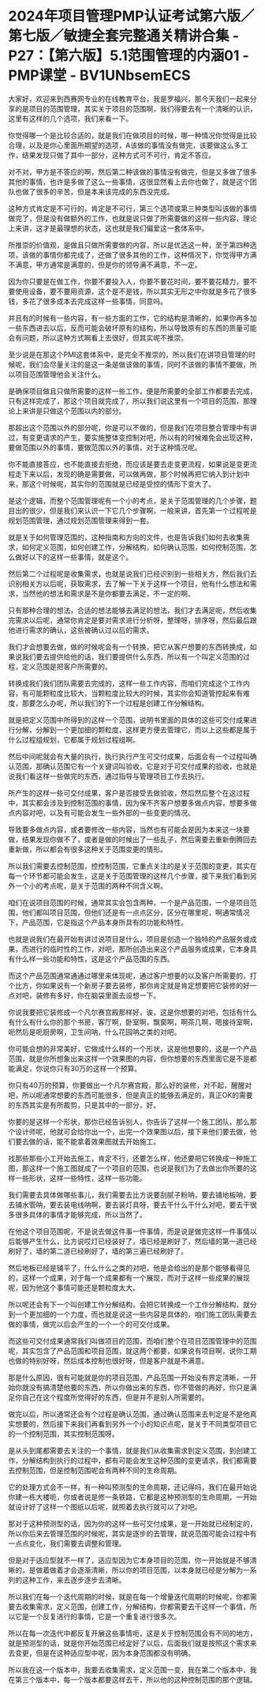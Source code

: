 # 2024年项目管理PMP认证考试第六版／第七版／敏捷全套完整通关精讲合集 - P27：【第六版】5.1范围管理的内涵01 - PMP课堂 - BV1UNbsemECS

大家好，欢迎来到西赛网专业的在线教育平台，我是罗福兴，那今天我们一起来分享的是项目的范围管理，其实关于项目的范围啊，我们得要去有一个清晰的认识，这里有这样的几个选项，我们来看一下。

你觉得哪一个是比较合适的，就是我们在做项目的时候，哪一种情况你觉得是比较合理，以及是你心里面所期望的选项，A该做的事情没有做完，该要做这么多工作，结果发现只做了其中一部分，这种方式可不可行，肯定不答应。

对不对，甲方是不答应的啊，然后第二种该做的事情没有做完，但是又多做了很多其他的事情，也许是多做了这么一些事情，这很显然看上去你也做了，就是这个团队也做了很多的辛苦，但是本来该完成的东西没完成。

这种方式肯定是不可行的，肯定是不可行，第三个选项或第三种类型叫该做的事情做完了，但是没有做额外的工作，也就是说只做了所需要做的这样一些内容，理论上来讲，这才是最理想的状态，这也就是我们偏爱这一套体系中。

所推崇的价值观，是做且只做所需要做的内容，所以是优选这一种，至于第四种选项，该做的事情你都完成了，还做了很多其他的工作，这种情况下，你觉得甲方满不满意，甲方通常是满意的，但是你的领导满不满意，不一定。

因为你只要是在做工作，你要不要投入人，你要不要花时间，要不要花精力，要不要使用设备，要不要用资源，这个是不是钱，所以其实无形之中你就是多花了很多钱，多花了很多成本去完成这样一些事情，同意吗。

并且有的时候有一些内容，有一些方面的工作，它的结构是清晰的，如果你再多加一些东西进去以后，反而可能会破坏原有的结构，所以导致原有的东西的质量可能会有问题，所以这种方式啊看上去很好，但其实呢不推崇。

至少说是在那这个PMI这套体系中，是完全不推崇的，所以我们在讲项目管理的时候呢，我们会尽量关注的是这一条是做该做的事情，同时不该做的事情不要做，所以项目范围管理他会关注什么。

是确保项目做且只做所需要的这样一些工作，便是所需要的全部工作都要去完成，只有这样完成了，那这个项目就完成了，所以我们说这里有一个项目的范围，那理论上来讲是只做这个范围以内的部分。

那超出这个范围以外的部分呢，你是可以不做的，但是我们在项目整合管理中有讲过，有变更请求的产生，要实施整体变控制对吧，所以有的时候难免会出现这种，要做范围以外的事情，要做范围以外的事情，对于这种情况呢。

你不能直接答应，也不能直接去拒绝，而应该是要去走变更流程，如果说是变更流程走下来以后，发现的确是需要做，可以做再做，那个时候再把它纳入到计划中来，那这个时候呢，其实你的范围就是已经是受控的情形下变大了。

是这个逻辑，而整个范围管理呢有一个小的考点，是关于范围管理的几个步骤，题目出的很少，但是我们来认识一下它几个步骤啊，一般来讲，首先第一个过程呢是规划范围管理，通过规划范围管理来得到一套。

就是关于如何管理范围的，这种指南和方向的文件，也是告诉我们如何去收集需求，如何定义范围，如何创建工作，分解结构，如何确认范围，如何控制范围，怎么做好以下的这样一些事情，就是这个。

然后第二个过程呢是收集需求，也就是说我们已经识别到一些相关方，然后我们去识别相关方以后呢，获取需求，去了解一下关于这样一个项目，他有什么想法和需求，当然他的想法和需求是不是你都要去满足，不一定的啊。

只有那种合理的想法，合适的想法能够去满足的想法，我们才去满足呃，然后收集完需求以后呢，通常你肯定是要对需求进行分析呀，整理呀，排序呀，然后最后跟他进行需求的确认，这些被确认过以后的需求。

我们才会想要去做，做的时候呢会有一个转换，把它从客户想要的东西转换成，如果说我们要去提供给他的话，我们要提供什么东西，所以有一个叫定义范围的过程，定义范围是把客户所需要的。

转换成我们我们团队需要去完成的，这样一些工作内容，而咱们完成这个工作内容，有可能颗粒度比较大，当颗粒度比较大的时候，其实你会知道管控起来有难度，那要怎么办呢，所以我们的下一个过程是创建工作分解结构。

就是把定义范围中所得到的这样一个范围，说明书里面的具体的这些可交付成果进行分解，分解到一个更加细的颗粒度，这样更方便去管理它，而以上这些都是属于什么过程组规划，它都属于规划过程组啊。

然后中间呢就会有大量的执行，执行执行产生可交付成果，后面会有一个过程叫确认范围，那确认范围它有一个关键词叫验收，它是对于可交付成果的验收，也就是说我们看这样一些做完的东西，通过指导与管理项目工作去执行。

所产生的这样一些可交付成果，客户是否接受去做验收，然后然后整个在这过程中，其实都会涉及到控制范围的事情，因为保不齐客户想要多做点内容，想要多做点内容对吧，以及有可能会发生一些外部的一些变更的情况。

导致要多做点内容，或者要修改一些内容，当然也有可能会是因为本来这一块要做，结果发现你做不了，或者是做的时候出了一些乱子，然后需要去重新倒腾回去重新做，所以都会有很多这种关于范围变更的情形。

所以我们需要去控制范围，控控制范围，它重点关注的是关于范围的变更，其实在每一个环节都可能会发生，这是关于范围管理的这样几个步骤，接下来我们看到另外一个小的考点呢，是关于范围的两种不同含义啊。

咱们在说项目范围的时候，通常其实会包含两种，一个是产品范围，一个是项目范围，他们都叫项目范围，但他们还是有一点点区分，区分在哪里呢，啊通常情况下，产品范围，它是指这个产品本身所具有的功能和特性。

也就是说我们在最开始有讲过说项目是什么，项目是创造一个独特的产品服务或成果，而进行的临时性的工作，对吧，那所创造出来这个产品服务或成果，它本身具有什么样一些功能和特性，这是这个产品范围的东西。

而这个产品范围通常通通过哪里来体现呢，通过客户想要的以及客户所需要的，打个比方，你如果说有一个新房子要去装修，那你肯定就是肯定想要把它装修的好一点对吧，装修有多好，你在脑袋里面去设想一下。

你说我要把它装修成一个凡尔赛宫殿那样好，诶，这是你想要的对吧，包括有什么有什么有什么你的那个书房，客厅啊，卧室啊，飘窗啊，啊茶几啊，嗯接待室啊，呃然后是呃厨房啊，卫生间呐，什么花园呐之类的对吧。

你可能会想的非常美好，它做成什么样的一个形状，这是他想要的，这是一个产品范围，就是你所想象出来这样一个效果图的内容，但你想要的东西里面它是不是都能满足，你说你只有30万的这样一个预算。

你只有40万的预算，你要做出一个凡尔赛宫殿，那么好的装修，对不起，醒醒对吧，所以呢通常想要的东西可能很多，但是真正的能够去满足的，真正OK的需要的东西其实是有所裁剪，只是其中的一部分，好。

你要的是这样一个形状，那你已经告诉别人，你告诉了这样一个施工团队，那么那个设计师呢，他就可会给你出一个，出完一个效果图以后，接下来他们要去做，他们要去做的话，能不能拿着效果图就去开始施工。

找那些那些小工开始去施工，肯定不行，还要怎么样，他还要把它转换成一种施工图，那这样一个施工图就成了一个项目的范围，也说是我们为了去做出你所要的这样一些形状，这样一些特性，这样一些功能。

我们需要去具体做哪些事儿，我们需要去比方说要刮腻子粉呐，要去铺地板呐，要去铺水管呐，要去装电线呐啊，要去装灯具呀，要去干什么干什么对吧，要去干很多很多具体的事情才能够完成，所以当然了。

在他这个项目范围呢，不是说去做这件事一件事情，而是说是做完这样一件事情以后能够产生什么，比方说哎灯已经装好了，墙已经是刷好了，然后墙的第一道已经刷好了，墙的第二道已经刷好了，墙的第三遍已经刷好了。

然后地板已经是铺平了，什么什么之类的对吧，他是会给出的是那个能够看得见的，这样一个成果，对于每一个成果都有一个展现，而对于这样一些成果的展现呢，因为他这个事情可能还是颗粒度太大。

所以呢还会有下一个叫创建工作分解结构，会把它转换成一个工作分解结构，就分到一个更加细的一个力度，而也就是说这一些内容是具体的，咱们施工团队需要去做的事情，做完以后会产生的一个一个的可交付成果。

而这些可交付成果通常我们叫做项目的范围，而咱们整个在项目范围管理中的范围呢，其实包含了产品范围和项目范围，就这两个都要，如果说有项目啊，说你工期也做的特别好呀，然后成本控制也很好呀，但是客户就是不满意。

那是什么原因，很有可能就是你的项目范围，产品范围一开始没有界定清晰，一开始你就没有搞清楚他要的东西，所以你做出来的东西，你不管做的再好，你只是满足你自己在这个程度所觉得好的东西，但是并不是别人所需要的。

做完以后，所以通常还会有个过程是确认范围，通过确认范围来去判定是不是他真实想要的，然后接下来我们再看到另外一个小的知识点呢，是关于不同类型项目它的一个控制范围，其实控制范围呀。

是从头到尾都需要去关注的一个事情，就是我们从收集需求到定义范围，到创建工作，分解结构到执行的过程中，都有可能会发生这种范围的变更请求，我们都需要去控制范围，但是控制范围呢会有两种不同的生命周期。

它的处理方式会不一样，有一种叫预测型的生命周期，还记得吗，我们在最开始说你建一栋大楼呃，你或者说是修一条铁路，它都是这种预测型的生命周期，一开始就设计好了这样一个图纸以后呢，就照着去执行就可以了对吧。

那对于这种预测型的话，因为你的这样一些可交付成果，是一开始就已经制定的，所以你后来去管理范围的时候呢，其实是逐步的去管理，就说范围可能会过程中有一点点变化，我们需要去调整和管理。

但是对于适应型就不一样了，适应型因为它本身项目的范围，你一开始就是不够清晰的，是做着做着才会逐渐清晰，所以你的项目范围，以本身就已经是分解为一系列的这种工作，来去逐步逐步去清晰。

所以我们在每一个迭代周期的时候，就是在每一个增量迭代周期的时候呢，你都需要去收集需求，定义范围，创建工作，分解结构，你都需要去干这样一个事情，所以它是一个反复进行的事情，它是一个重复进行很多次。

所以在每一次迭代中都反复开展这些事情呃，这是关于控制范围会有不同的地方，就是预测型的话，就是你开始范围已经定好了以后，后面我们就是按照这个需求来去变更，但是在这种适应型中呢，因为本身范围都没有明确。

所以我在这一个版本中，我要去收集需求，定义范围一变，我在第二个版本中，我在第三个版本中，每一个版本都要这样去干，所以他的这种控制范围的那个逻辑。

